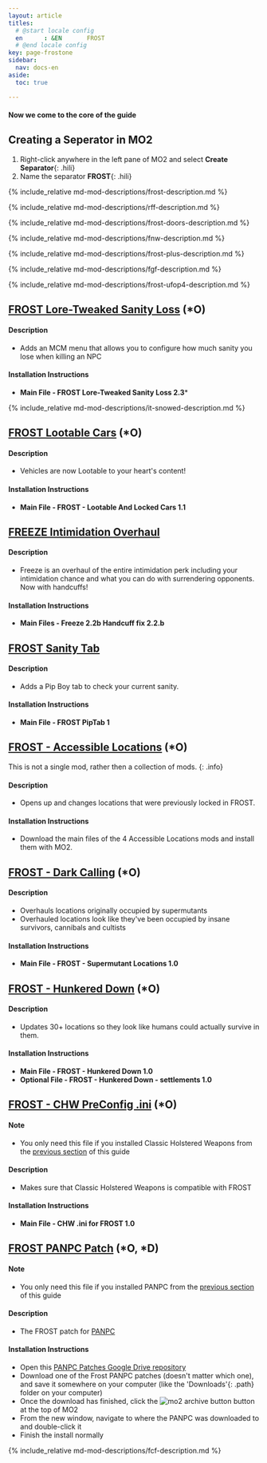 ```yaml
---
layout: article
titles:
  # @start locale config
  en      : &EN       FROST
  # @end locale config
key: page-frostone
sidebar:
  nav: docs-en
aside:
  toc: true

---
```




#### Now we come to the core of the guide


## Creating a Seperator in MO2
1. Right-click anywhere in the left pane of MO2 and select **Create Separator**{: .hili}
2. Name the separator **FROST**{: .hili}

{% include_relative md-mod-descriptions/frost-description.md %}

{% include_relative md-mod-descriptions/rff-description.md %}

{% include_relative md-mod-descriptions/frost-doors-description.md %}

{% include_relative md-mod-descriptions/fnw-description.md %}

{% include_relative md-mod-descriptions/frost-plus-description.md %}


{% include_relative md-mod-descriptions/fgf-description.md %}


{% include_relative md-mod-descriptions/frost-ufop4-description.md %}


## [FROST Lore-Tweaked Sanity Loss](https://www.nexusmods.com/fallout4/mods/53024?tab=files) (*O)


#### Description
* Adds an MCM menu that allows you to configure how much sanity you lose when killing an NPC

#### Installation Instructions
* **Main File - FROST Lore-Tweaked Sanity Loss 2.3***

{% include_relative md-mod-descriptions/it-snowed-description.md %}



## [FROST Lootable Cars](https://www.nexusmods.com/fallout4/mods/57960) (*O)

#### Description
* Vehicles are now Lootable to your heart's content!

#### Installation Instructions
* **Main File - FROST - Lootable And Locked Cars 1.1**



## [FREEZE Intimidation Overhaul](https://www.nexusmods.com/fallout4/mods/27636?tab=files)


#### Description
* Freeze is an overhaul of the entire intimidation perk including your intimidation chance and what you can do with surrendering opponents. Now with handcuffs! 

#### Installation Instructions
* **Main Files - Freeze 2.2b Handcuff fix 2.2.b**

## [FROST Sanity Tab](https://www.nexusmods.com/fallout4/mods/47585?tab=files)


#### Description
* Adds a Pip Boy tab to check your current sanity.

#### Installation Instructions
* **Main File - FROST PipTab 1**


## [FROST - Accessible Locations](https://www.nexusmods.com/fallout4/users/51477666?tab=user+files) (*O)

This is not a single mod, rather then a collection of mods.
{: .info}

#### Description
* Opens up and changes locations that were previously locked in FROST. 

#### Installation Instructions
* Download the main files of the 4 Accessible Locations mods and install them with MO2.


## [FROST - Dark Calling](https://www.nexusmods.com/fallout4/mods/50618) (*O)

#### Description
* Overhauls locations originally occupied by supermutants
* Overhauled locations look like they've been occupied by insane survivors, cannibals and cultists

#### Installation Instructions
* **Main File - FROST - Supermutant Locations 1.0**


## [FROST - Hunkered Down](https://www.nexusmods.com/fallout4/mods/50008?tab=files) (*O)

#### Description
* Updates 30+ locations so they look like humans could actually survive in them. 

#### Installation Instructions
* **Main File - FROST - Hunkered Down 1.0**
* **Optional File - FROST - Hunkered Down - settlements 1.0**


## [FROST - CHW PreConfig .ini](https://www.nexusmods.com/fallout4/mods/53772?tab=files) (*O)
#### Note
* You only need this file if you installed Classic Holstered Weapons from the [previous section](/coreone#classic-holstered-weapons-system-chw-o) of this guide

#### Description
* Makes sure that Classic Holstered Weapons is compatible with FROST

#### Installation Instructions
* **Main File - CHW .ini for FROST 1.0**


## [FROST PANPC Patch](https://drive.google.com/drive/folders/1jGVL-7ItZf48k_gxB1D-nt5BuVtiXLTM) (*O, *D)
#### Note
* You only need this file if you installed PANPC from the [previous section](/coreone#pack-attack-npc-panpc-o) of this guide

#### Description
* The FROST patch for [PANPC](/coreone#pack-attack-npc-panpc-o)

#### Installation Instructions
* Open this [PANPC Patches Google Drive repository](https://drive.google.com/drive/folders/1jGVL-7ItZf48k_gxB1D-nt5BuVtiXLTM)
* Download one of the Frost PANPC patches (doesn't matter which one), and save it somewhere on your computer (like the 'Downloads'{: .path} folder on your computer)
* Once the download has finished, click the ![mo2 archive button](https://themidnightride.github.io/img/mo2%20archive.png) button at the top of MO2
* From the new window, navigate to where the PANPC was downloaded to and double-click it
* Finish the install normally



{% include_relative md-mod-descriptions/fcf-description.md %}